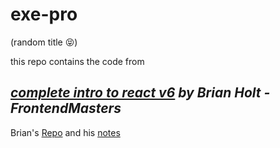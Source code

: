 # exe-pro
(random title 😝)

this repo contains the code from 
## *[complete intro to react v6](https://frontendmasters.com/courses/complete-react-v6") by Brian Holt - FrontendMasters*
Brian's [Repo](https://github.com/btholt/citr-v6-project) and his [notes](https://btholt.github.io/complete-intro-to-react-v6)
